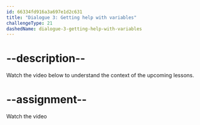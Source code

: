 ```yaml
---
id: 66334fd916a3a697e1d2c631
title: "Dialogue 3: Getting help with variables"
challengeType: 21
dashedName: dialogue-3-getting-help-with-variables
---
```


# --description--

Watch the video below to understand the context of the upcoming lessons.

# --assignment--

Watch the video
